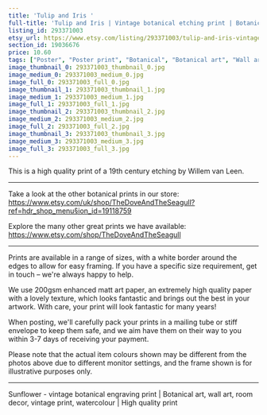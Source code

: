 ```yaml
---
title: 'Tulip and Iris '
full-title: 'Tulip and Iris | Vintage botanical etching print | Botanical art, wall art, room decor, art print, watercolour | High quality print'
listing_id: 293371003
etsy_url: https://www.etsy.com/listing/293371003/tulip-and-iris-vintage-botanical-etching?utm_source=site&utm_medium=api&utm_campaign=api
section_id: 19036676
price: 10.60
tags: ["Poster", "Poster print", "Botanical", "Botanical art", "Wall art", "Botanical poster", "Vintage", "Tulip", "Watercolour", "Iris", "Etching", "Butterfly", "High quality print"]
image_thumbnail_0: 293371003_thumbnail_0.jpg
image_medium_0: 293371003_medium_0.jpg
image_full_0: 293371003_full_0.jpg
image_thumbnail_1: 293371003_thumbnail_1.jpg
image_medium_1: 293371003_medium_1.jpg
image_full_1: 293371003_full_1.jpg
image_thumbnail_2: 293371003_thumbnail_2.jpg
image_medium_2: 293371003_medium_2.jpg
image_full_2: 293371003_full_2.jpg
image_thumbnail_3: 293371003_thumbnail_3.jpg
image_medium_3: 293371003_medium_3.jpg
image_full_3: 293371003_full_3.jpg
---
```

This is a high quality print of a 19th century etching by Willem van Leen.

---

Take a look at the other botanical prints in our store: https://www.etsy.com/uk/shop/TheDoveAndTheSeagull?ref=hdr_shop_menu§ion_id=19118759

Explore the many other great prints we have available: https://www.etsy.com/shop/TheDoveAndTheSeagull

---

Prints are available in a range of sizes, with a white border around the edges to allow for easy framing. If you have a specific size requirement, get in touch – we&#39;re always happy to help.

We use 200gsm enhanced matt art paper, an extremely high quality paper with a lovely texture, which looks fantastic and brings out the best in your artwork. With care, your print will look fantastic for many years!

When posting, we&#39;ll carefully pack your prints in a mailing tube or stiff envelope to keep them safe, and we aim have them on their way to you within 3-7 days of receiving your payment.

Please note that the actual item colours shown may be different from the photos above due to different monitor settings, and the frame shown is for illustrative purposes only.

---

Sunflower - vintage botanical engraving print | Botanical art, wall art, room decor, vintage print, watercolour | High quality print
